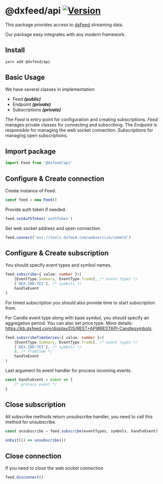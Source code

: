 # @dxfeed/api [![Version](https://img.shields.io/npm/v/@dxfeed/api.svg?style=flat-square)](https://www.npmjs.com/package/@dxfeed/api)

This package provides access to [dxFeed](https://www.dxfeed.com/) streaming data.

Our package easy integrates with any modern framework.

## Install

```sh
yarn add @dxfeed/api
```

## Basic Usage

We have several classes in implementation:
 - Feed ***(public)***
 - Endpoint ***(private)***
 - Subscriptions ***(private)***

The *Feed* is entry point for configuration and creating subscriptions.
*Feed* manages private classes for connecting and subscribing.
The *Endpoint* is responsible for managing the web socket connection.
*Subscriptions* for managing open subscriptions.


## Import package
```ts
import Feed from '@dxfeed/api'
```

## Configure & Create connection
Create instance of Feed.
```ts
const feed = new Feed()
```

Provide auth token if needed.
```ts
feed.setAuthToken('authToken')
```

Set web socket address and open connection.
```ts
feed.connect('wss://tools.dxfeed.com/webservice/cometd')
```

## Configure & Create subscription
You should specify event types and symbol names.
```ts
feed.subscribe<{ value: number }>(
    [EventType.Summary, EventType.Trade], /* event types */
    ['AEX.IND:TEI'], /* symbols */
    handleEvent
)
```

For timed subscription you should also provide time to start subscription from.

For Candle event type along with base symbol, you should specify an aggregation period. You can also set price type. More details: https://kb.dxfeed.com/display/DS/REST+API#RESTAPI-Candlesymbols.
```ts
feed.subscribeTimeSeries<{ value: number }>(
    [EventType.Summary, EventType.Trade], /* event types */
    ['AEX.IND:TEI'], /* symbols */
    0, /* fromTime */
    handleEvent
)
```

Last argument its event handler for process incoming events.
```ts
const handleEvent = event => {
    /* process event */
}
```

## Close subscription
All subscribe methods return unsubscribe handler, you need to call this method for unsubscribe.
```ts
const unsubscribe = feed.subscribe(eventTypes, symbols, handleEvent)

onExit(() => unsubscribe())
```

## Close connection
If you need to close the web socket connection
```ts
feed.disconnect()
```
